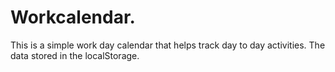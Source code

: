 # Workcalendar.
This is a simple work day calendar that helps track day to day activities. The data stored in the localStorage. 
